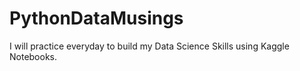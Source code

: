 # PythonDataMusings
I will practice everyday to build my Data Science Skills using Kaggle Notebooks.
